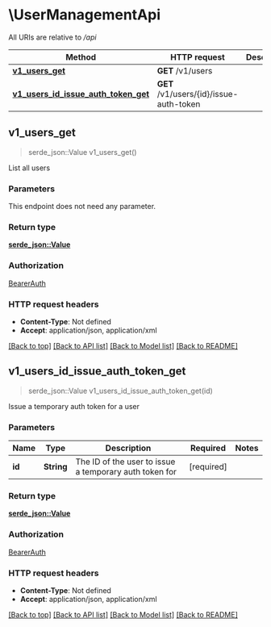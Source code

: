 # \UserManagementApi

All URIs are relative to */api*

Method | HTTP request | Description
------------- | ------------- | -------------
[**v1_users_get**](UserManagementApi.md#v1_users_get) | **GET** /v1/users | 
[**v1_users_id_issue_auth_token_get**](UserManagementApi.md#v1_users_id_issue_auth_token_get) | **GET** /v1/users/{id}/issue-auth-token | 



## v1_users_get

> serde_json::Value v1_users_get()


List all users

### Parameters

This endpoint does not need any parameter.

### Return type

[**serde_json::Value**](serde_json::Value.md)

### Authorization

[BearerAuth](../README.md#BearerAuth)

### HTTP request headers

- **Content-Type**: Not defined
- **Accept**: application/json, application/xml

[[Back to top]](#) [[Back to API list]](../README.md#documentation-for-api-endpoints) [[Back to Model list]](../README.md#documentation-for-models) [[Back to README]](../README.md)


## v1_users_id_issue_auth_token_get

> serde_json::Value v1_users_id_issue_auth_token_get(id)


Issue a temporary auth token for a user

### Parameters


Name | Type | Description  | Required | Notes
------------- | ------------- | ------------- | ------------- | -------------
**id** | **String** | The ID of the user to issue a temporary auth token for | [required] |

### Return type

[**serde_json::Value**](serde_json::Value.md)

### Authorization

[BearerAuth](../README.md#BearerAuth)

### HTTP request headers

- **Content-Type**: Not defined
- **Accept**: application/json, application/xml

[[Back to top]](#) [[Back to API list]](../README.md#documentation-for-api-endpoints) [[Back to Model list]](../README.md#documentation-for-models) [[Back to README]](../README.md)

